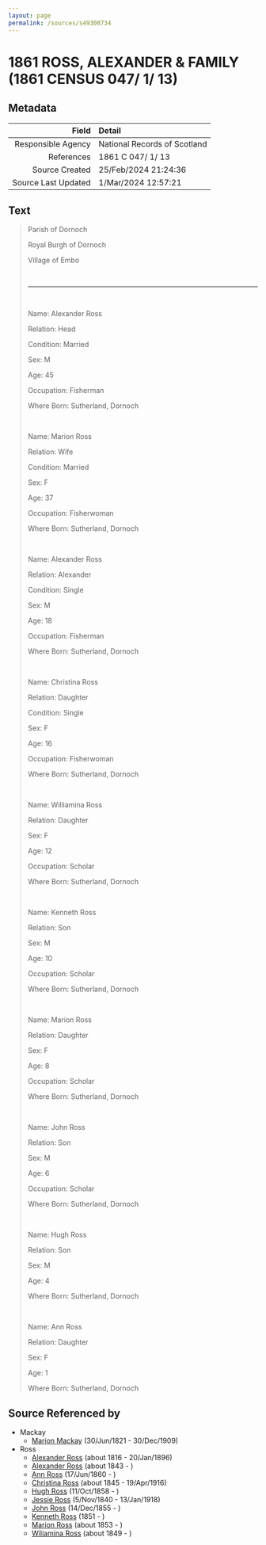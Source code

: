 ```yaml
---
layout: page
permalink: /sources/s49308734
---
```


# 1861 ROSS, ALEXANDER & FAMILY (1861 CENSUS 047/ 1/ 13)

## Metadata

Field | Detail
---:|:---
Responsible Agency | National Records of Scotland
References | 1861 C 047/ 1/ 13
Source Created | 25/Feb/2024 21:24:36
Source Last Updated | 1/Mar/2024 12:57:21

## Text

> Parish of Dornoch
>
> Royal Burgh of Dornoch
>
> Village of Embo
>
> <br/>
>
> ---
>
> <br/>
>
> Name: Alexander Ross
>
> Relation: Head
>
> Condition: Married
>
> Sex: M
>
> Age: 45
>
> Occupation: Fisherman
>
> Where Born: Sutherland, Dornoch
>
> <br/>
>
> Name: Marion Ross
>
> Relation: Wife
>
> Condition: Married
>
> Sex: F
>
> Age: 37
>
> Occupation: Fisherwoman
>
> Where Born: Sutherland, Dornoch
>
> <br/>
>
> Name: Alexander Ross
>
> Relation: Alexander
>
> Condition: Single
>
> Sex: M
>
> Age: 18
>
> Occupation: Fisherman
>
> Where Born: Sutherland, Dornoch
>
> <br/>
>
> Name: Christina Ross
>
> Relation: Daughter
>
> Condition: Single
>
> Sex: F
>
> Age: 16
>
> Occupation: Fisherwoman
>
> Where Born: Sutherland, Dornoch
>
> <br/>
>
> Name: Williamina Ross
>
> Relation: Daughter
>
> Sex: F
>
> Age: 12
>
> Occupation: Scholar
>
> Where Born: Sutherland, Dornoch
>
> <br/>
>
> Name: Kenneth Ross
>
> Relation: Son
>
> Sex: M
>
> Age: 10
>
> Occupation: Scholar
>
> Where Born: Sutherland, Dornoch
>
> <br/>
>
> Name: Marion Ross
>
> Relation: Daughter
>
> Sex: F
>
> Age: 8
>
> Occupation: Scholar
>
> Where Born: Sutherland, Dornoch
>
> <br/>
>
> Name: John Ross
>
> Relation: Son
>
> Sex: M
>
> Age: 6
>
> Occupation: Scholar
>
> Where Born: Sutherland, Dornoch
>
> <br/>
>
> Name: Hugh Ross
>
> Relation: Son
>
> Sex: M
>
> Age: 4
>
> Where Born: Sutherland, Dornoch
>
> <br/>
>
> Name: Ann Ross
>
> Relation: Daughter
>
> Sex: F
>
> Age: 1
>
> Where Born: Sutherland, Dornoch
>

## Source Referenced by

* Mackay
  * [Marion Mackay](../people/@78930004@-marion-mackay-b1821-6-30-d1909-12-30.md) (30/Jun/1821 - 30/Dec/1909)
* Ross
  * [Alexander Ross](../people/@81387900@-alexander-ross-b1816-d1896-1-20.md) (about 1816 - 20/Jan/1896)
  * [Alexander Ross](../people/@17311533@-alexander-ross-b1843-d.md) (about 1843 - )
  * [Ann Ross](../people/@32419757@-ann-ross-b1860-6-17-d.md) (17/Jun/1860 - )
  * [Christina Ross](../people/@81183416@-christina-ross-b1845-d1916-4-19.md) (about 1845 - 19/Apr/1916)
  * [Hugh Ross](../people/@75672326@-hugh-ross-b1858-10-11-d.md) (11/Oct/1858 - )
  * [Jessie Ross](../people/@60546968@-jessie-ross-b1840-11-5-d1918-1-13.md) (5/Nov/1840 - 13/Jan/1918)
  * [John Ross](../people/@36837210@-john-ross-b1855-12-14-d.md) (14/Dec/1855 - )
  * [Kenneth Ross](../people/@41391600@-kenneth-ross-b1851-d.md) (1851 - )
  * [Marion Ross](../people/@39612984@-marion-ross-b1853-d.md) (about 1853 - )
  * [Wiliamina Ross](../people/@5241144@-wiliamina-ross-b1849-d.md) (about 1849 - )
